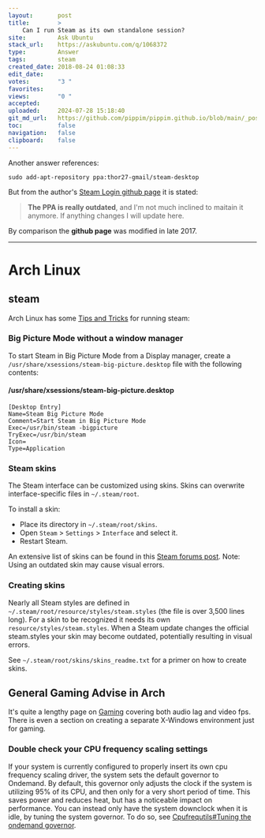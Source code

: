 ```yaml
---
layout:       post
title:        >
    Can I run Steam as its own standalone session?
site:         Ask Ubuntu
stack_url:    https://askubuntu.com/q/1068372
type:         Answer
tags:         steam
created_date: 2018-08-24 01:08:33
edit_date:    
votes:        "3 "
favorites:    
views:        "0 "
accepted:     
uploaded:     2024-07-28 15:18:40
git_md_url:   https://github.com/pippim/pippim.github.io/blob/main/_posts/2018/2018-08-24-Can-I-run-Steam-as-its-own-standalone-session_.md
toc:          false
navigation:   false
clipboard:    false
---
```


Another answer references:

``` 
sudo add-apt-repository ppa:thor27-gmail/steam-desktop
```

But from the author's [Steam Login github page][1] it is stated:

> **The PPA is really outdated**, and I'm not much inclined to maitain it anymore. If anything changes I will update here.  

By comparison the **github page** was modified in late 2017.


----------

# Arch Linux

## steam

Arch Linux has some [Tips and Tricks][2] for running steam:

### Big Picture Mode without a window manager

To start Steam in Big Picture Mode from a Display manager, create a `/usr/share/xsessions/steam-big-picture.desktop` file with the following contents:

#### /usr/share/xsessions/steam-big-picture.desktop

``` 
[Desktop Entry]
Name=Steam Big Picture Mode
Comment=Start Steam in Big Picture Mode
Exec=/usr/bin/steam -bigpicture
TryExec=/usr/bin/steam
Icon=
Type=Application
```

### Steam skins

The Steam interface can be customized using skins. Skins can overwrite interface-specific files in `~/.steam/root`.

To install a skin:

-   Place its directory in `~/.steam/root/skins`.
-   Open `Steam` > `Settings` > `Interface` and select it.
-   Restart Steam.

An extensive list of skins can be found in this [Steam forums post][3].
Note: Using an outdated skin may cause visual errors.


### Creating skins

Nearly all Steam styles are defined in `~/.steam/root/resource/styles/steam.styles` (the file is over 3,500 lines long). For a skin to be recognized it needs its own `resource/styles/steam.styles`. When a Steam update changes the official steam.styles your skin may become outdated, potentially resulting in visual errors.

See `~/.steam/root/skins/skins_readme.txt` for a primer on how to create skins. 

## General Gaming Advise in Arch

It's quite a lengthy page on [Gaming][4] covering both audio lag and video fps. There is even a section on creating a separate X-Windows environment just for gaming.

### Double check your CPU frequency scaling settings

If your system is currently configured to properly insert its own cpu frequency scaling driver, the system sets the default governor to Ondemand. By default, this governor only adjusts the clock if the system is utilizing 95% of its CPU, and then only for a very short period of time. This saves power and reduces heat, but has a noticeable impact on performance. You can instead only have the system downclock when it is idle, by tuning the system governor. To do so, see [Cpufrequtils#Tuning the ondemand governor][5]. 


  [1]: https://github.com/thor27/steam-login
  [2]: https://wiki.archlinux.org/index.php/Steam#Tips_and_tricks
  [3]: https://steamcommunity.com/discussions/
  [4]: https://wiki.archlinux.org/index.php/Gaming
  [5]: https://wiki.archlinux.org/index.php/CPU_frequency_scaling#Tuning_the_ondemand_governor
